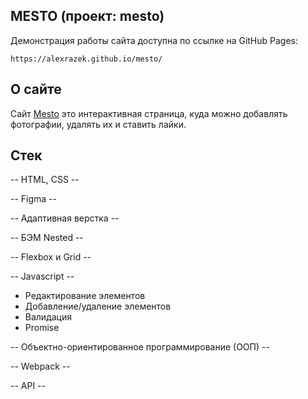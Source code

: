 ## MESTO (проект: mesto)

Демонстрация работы сайта доступна по ссылке на GitHub Pages:

    https://alexrazek.github.io/mesto/
    

## О сайте

Сайт [Mesto](https://alexrazek.github.io/mesto/) это интерактивная страница, куда можно добавлять фотографии, удалять их и ставить лайки.

## Стек

-- HTML, CSS --

-- Figma --

-- Адаптивная верстка --

-- БЭМ Nested --

-- Flexbox и Grid --

-- Javascript --
  - Редактирование элементов
  - Добавление/удаление элементов
  - Валидация
  - Promise

-- Объектно-ориентированное программирование (ООП) --

-- Webpack --

-- API --
